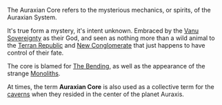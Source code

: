 The Auraxian Core refers to the mysterious mechanics, or spirits, of the
Auraxian System.

It's true form a mystery, it's intent unknown. Embraced by the
[Vanu Sovereignty](../etc/Vanu_Sovereignty.md) as their God, and seen as nothing
more than a wild animal to the [Terran Republic](../etc/Terran_Republic.md) and
[New Conglomerate](../etc/New_Conglomerate.md) that just happens to have control
of their fate.

The core is blamed for [The Bending](../etc/The_Bending.md), as well as the
appearance of the strange [Monoliths](Monolith.md).

At times, the term **Auraxian Core** is also used as a collective term for the
[caverns](../locations/Caverns.md) when they resided in the center of the planet
Auraxis.

<!--[Category:Game Items](../Category:Game_Items.md)-->
